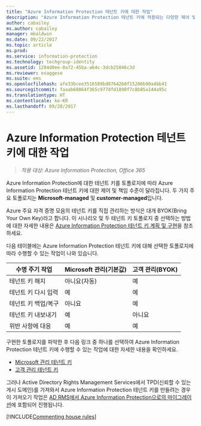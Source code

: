 ```yaml
---
title: "Azure Information Protection 테넌트 키에 대한 작업"
description: "Azure Information Protection 테넌트 키에 적용되는 다양한 제어 및 책임 수준에 대해 알아봅니다."
author: cabailey
ms.author: cabailey
manager: mbaldwin
ms.date: 09/22/2017
ms.topic: article
ms.prod: 
ms.service: information-protection
ms.technology: techgroup-identity
ms.assetid: 1284d0ee-0a72-45ba-a64c-3dcb25846c3d
ms.reviewer: esaggese
ms.suite: ems
ms.openlocfilehash: afe33bcee3516589bd87642b0f15206b90a4bb41
ms.sourcegitcommit: faaab68064f365c977dfd1890f7c8b05a144a95c
ms.translationtype: HT
ms.contentlocale: ko-KR
ms.lasthandoff: 09/28/2017
---
```

# <a name="operations-for-your-azure-information-protection-tenant-key"></a>Azure Information Protection 테넌트 키에 대한 작업

>*적용 대상: Azure Information Protection, Office 365*

Azure Information Protection에 대한 테넌트 키를 토폴로지에 따라 Azure Information Protection 테넌트 키에 대한 제어 및 책임 수준이 달라집니다. 두 가지 주요 토폴로지는 **Microsoft-managed** 및 **customer-managed**입니다.

Azure 주요 자격 증명 모음의 테넌트 키를 직접 관리하는 방식은 대개 BYOK(Bring Your Own Key)라고 합니다. 이 시나리오 및 두 테넌트 키 토폴로지 중 선택하는 방법에 대한 자세한 내용은 [Azure Information Protection 테넌트 키 계획 및 구현](../plan-design/plan-implement-tenant-key.md)을 참조하세요.

다음 테이블에는 Azure Information Protection 테넌트 키에 대해 선택한 토폴로지에 따라 수행할 수 있는 작업이 나와 있습니다.

|수명 주기 작업|Microsoft 관리(기본값)|고객 관리(BYOK)|
|-----------------------|-------------------------------|---------------------------|
|테넌트 키 해지|아니요(자동)|예|
|테넌트 키 다시 입력|예|예|
|테넌트 키 백업/복구|아니요|예|
|테넌트 키 내보내기|예|아니요|
|위반 사항에 대응|예|예|

구현한 토폴로지를 파악한 후 다음 링크 중 하나를 선택하여 Azure Information Protection 테넌트 키에 수행할 수 있는 작업에 대한 자세한 내용을 확인하세요.

- [Microsoft 관리 테넌트 키](operations-microsoft-managed-tenant-key.md)
- [고객 관리 테넌트 키](operations-customer-managed-tenant-key.md)

그러나 Active Directory Rights Management Services에서 TPD(신뢰할 수 있는 게시 도메인)를 가져와서 Azure Information Protection 테넌트 키를 만들려는 경우 이 가져오기 작업은 [AD RMS에서 Azure Information Protection으로의 마이그레이션](../plan-design/migrate-from-ad-rms-to-azure-rms.md)에 포함되어 진행됩니다.  

[!INCLUDE[Commenting house rules](../includes/houserules.md)]

